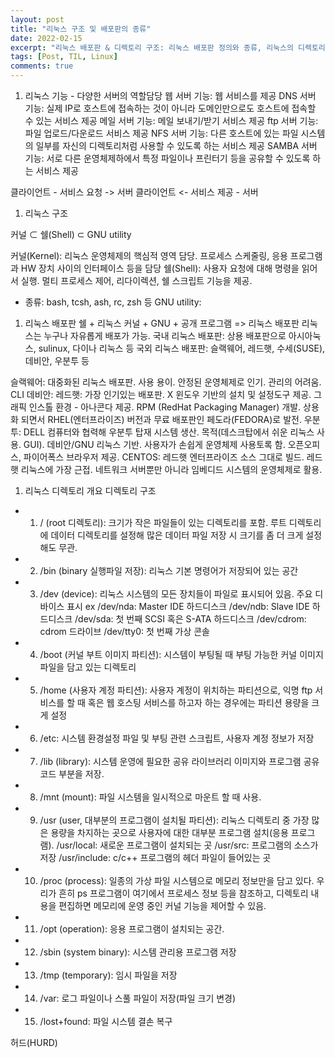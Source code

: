 ```yaml
---
layout: post
title: "리눅스 구조 및 배포판의 종류"
date: 2022-02-15
excerpt: "리눅스 배포판 & 디렉토리 구조: 리눅스 배포판 정의와 종류, 리눅스의 디렉토리 구조에 대해 학습"
tags: [Post, TIL, Linux]
comments: true
---
```


1. 리눅스 기능 - 다양한 서버의 역할담당
웹 서버 기능: 웹 서비스를 제공
DNS 서버 기능: 실제 IP로 호스트에 접속하는 것이 아니라 도메인만으로도 호스트에 접속할 수 있는 서비스 제공
메일 서버 기능: 메일 보내기/받기 서비스 제공
ftp 서버 기능: 파일 업로드/다운로드 서비스 제공
NFS 서버 기능: 다른 호스트에 있는 파일 시스템의 일부를 자신의 디렉토리처럼 사용할 수 있도록 하는 서비스 제공
SAMBA 서버 기능: 서로 다른 운영체제하에서 특정 파일이나 프린터기 등을 공유할 수 있도록 하는 서비스 제공

클라이언트 - 서비스 요청 -> 서버
클라이언트 <- 서비스 제공 - 서버

1. 리눅스 구조

커널 ⊂ 쉘(Shell) ⊂ GNU utility

커널(Kernel): 리눅스 운영체제의 핵심적 영역 담당. 프로세스 스케줄링, 응용 프로그램과 HW 장치 사이의 인터페이스 등을 담당
쉘(Shell): 사용자 요청에 대해 명령을 읽어서 실행. 멀티 프로세스 제어, 리다이렉션, 쉘 스크립트 기능을 제공.
- 종류: bash, tcsh, ash, rc, zsh 등
GNU utility: 

1. 리눅스 배포판
쉘 + 리눅스 커널 + GNU + 공개 프로그램 => 리눅스 배포판
리눅스는 누구나 자유롭게 배포가 가능.
국내 리눅스 배포판: 상용 배포판으로 아시아눅스, sulinux, 다이나 리눅스 등
국외 리눅스 배포판: 슬랙웨어, 레드햇, 수세(SUSE), 데비안, 우분투 등

슬랙웨어: 대중화된 리눅스 배포판. 사용 용이. 안정된 운영체제로 인기. 관리의 어려움. CLI
데비안: 
레드햇: 가장 인기있는 배포판. X 윈도우 기반의 설치 및 설정도구 제공. 그래픽 인스톨 환경 - 아나콘다 제공. RPM (RedHat Packaging Manager) 개발. 상용화 되면서 RHEL(엔터프라이즈) 버전과 무료 배포판인 페도라(FEDORA)로 발전.
우분투: DELL 컴퓨터와 협력해 우분투 탑재 시스템 생산. 목적(데스크탑에서 쉬운 리눅스 사용. GUI). 데비안/GNU 리눅스 기반. 사용자가 손쉽게 운영체제 사용토록 함. 오픈오피스, 파이어폭스 브라우저 제공.
CENTOS: 레드햇 엔터프라이즈 소스 그대로 빌드. 레드햇 리눅스에 가장 근접. 네트워크 서버뿐만 아니라 임베디드 시스템의 운영체제로 활용.

1. 리눅스 디렉토리 개요
디렉토리 구조
- 1. / (root 디렉토리): 크기가 작은 파일들이 있는 디렉토리를 포함. 루트 디렉토리에 데이터 디렉토리를 설정해 많은 데이터 파일 저장 시 크기를 좀 더 크게 설정해도 무관.
- 2. /bin (binary 실행파일 저장): 리눅스 기본 명령어가 저장되어 있는 공간
- 3. /dev (device): 리눅스 시스템의 모든 장치들이 파일로 표시되어 있음.
주요 디바이스 표시 ex
/dev/nda: Master IDE 하드디스크
/dev/ndb: Slave IDE 하드디스크
/dev/sda: 첫 번째 SCSI 혹은 S-ATA 하드디스크
/dev/cdrom: cdrom 드라이브
/dev/tty0: 첫 번째 가상 콘솔
- 4. /boot (커널 부트 이미지 파티션): 시스템이 부팅될 때 부팅 가능한 커널 이미지 파일을 담고 있는 디렉토리
- 5. /home (사용자 계정 파티션): 사용자 계정이 위치하는 파티션으로, 익명 ftp 서비스를 할 때 혹은 웹 호스팅 서비스를 하고자 하는 경우에는 파티션 용량을 크게 설정
- 6. /etc: 시스템 환경설정 파일 및 부팅 관련 스크립트, 사용자 계정 정보가 저장
- 7. /lib (library): 시스템 운영에 필요한 공유 라이브러리 이미지와 프로그램 공유 코드 부분을 저장.
- 8. /mnt (mount): 파일 시스템을 일시적으로 마운트 할 때 사용.
- 9. /usr (user, 대부분의 프로그램이 설치될 파티션): 리눅스 디렉토리 중 가장 많은 용량을 차지하는 곳으로 사용자에 대한 대부분 프로그램 설치(응용 프로그램).
/usr/local: 새로운 프로그램이 설치되는 곳
/usr/src: 프로그램의 소스가 저장
/usr/include: c/c++ 프로그램의 헤더 파일이 들어있는 곳
- 10. /proc (process): 일종의 가상 파일 시스템으로 메모리 정보만을 담고 있다. 우리가 흔히 ps 프로그램이 여기에서 프로세스 정보 등을 참조하고, 디렉토리 내용을 편집하면 메모리에 운영 중인 커널 기능을 제어할 수 있음.
- 11. /opt (operation): 응용 프로그램이 설치되는 공간.
- 12. /sbin (system binary): 시스템 관리용 프로그램 저장
- 13. /tmp (temporary): 임시 파일을 저장
- 14. /var: 로그 파일이나 스풀 파일이 저장(파일 크기 변경)
- 15. /lost+found: 파일 시스템 결손 복구

허드(HURD)
